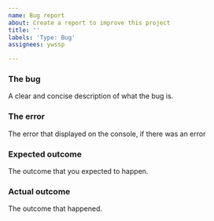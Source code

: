 ```yaml
---
name: Bug report
about: Create a report to improve this project
title: ''
labels: 'Type: Bug'
assignees: ywssp

---
```


### The bug
A clear and concise description of what the bug is.

### The error
The error that displayed on the console, if there was an error

### Expected outcome
The outcome that you expected to happen.

### Actual outcome
The outcome that happened.
